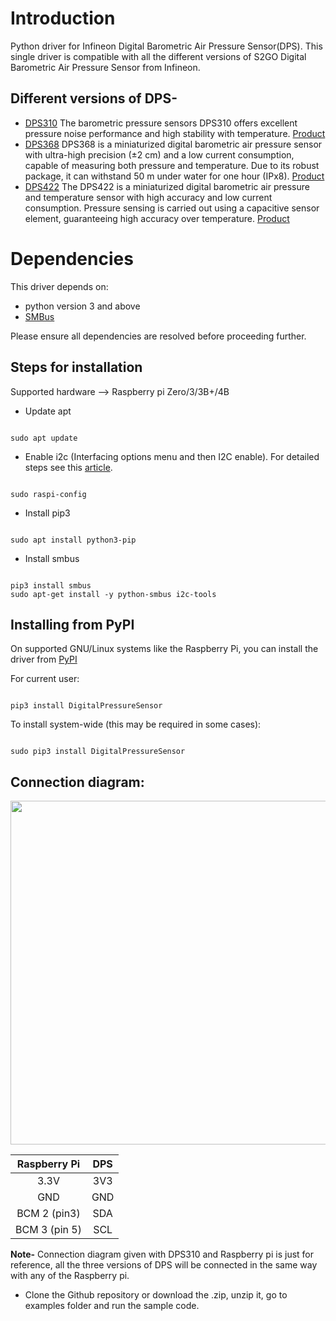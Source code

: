 Introduction
============

Python driver for Infineon Digital Barometric Air Pressure Sensor(DPS). This single driver is compatible with all the different versions of S2GO Digital Barometric Air Pressure Sensor from Infineon. 

Different versions of DPS-
---------------------------
* [DPS310](https://github.com/Infineon/DPS310-Pressure-Sensor) The barometric pressure sensors DPS310 offers excellent pressure noise performance and high stability with temperature. [Product](https://www.infineon.com/cms/en/product/sensor/pressure-sensors/absolute-pressure-sensors-map-bap/dps310/)
* [DPS368](https://github.com/Infineon/DPS368-Library-Arduino)  DPS368 is a miniaturized digital barometric air pressure sensor with ultra-high precision (±2 cm) and a low current consumption, capable of measuring both pressure and temperature. Due to its robust package, it can withstand 50 m under water for one hour (IPx8). [Product](https://www.infineon.com/cms/en/product/sensor/pressure-sensors/absolute-pressure-sensors-map-bap/dps368/)
* [DPS422]() The DPS422 is a miniaturized digital barometric air pressure and temperature sensor with high accuracy and low current consumption. Pressure sensing is carried out using a capacitive sensor element, guaranteeing high accuracy over temperature. [Product](https://www.infineon.com/cms/en/product/sensor/pressure-sensors/absolute-pressure-sensors-map-bap/dps422/)

Dependencies
============

This driver depends on:

* python version 3 and above
* [SMBus](https://github.com/kplindegaard/smbus2)

Please ensure all dependencies are resolved before proceeding further.

Steps for installation
----------------------

Supported hardware --> Raspberry pi Zero/3/3B+/4B

* Update apt

```

sudo apt update

```


* Enable i2c (Interfacing options menu and then I2C enable). For detailed steps see this [article](https://www.raspberrypi-spy.co.uk/2014/11/enabling-the-i2c-interface-on-the-raspberry-pi/).

```

sudo raspi-config

```


* Install pip3

```

sudo apt install python3-pip

```


* Install smbus

```

pip3 install smbus
sudo apt-get install -y python-smbus i2c-tools

```

Installing from PyPI
--------------------

On supported GNU/Linux systems like the Raspberry Pi, you can install the driver from [PyPI](https://pypi.org/)

For current user:
```

pip3 install DigitalPressureSensor

```

To install system-wide (this may be required in some cases):
```

sudo pip3 install DigitalPressureSensor

```

Connection diagram:
-------------------
<img src="https://github.com/Infineon/Assets/blob/master/Pictures/RPi_Connection_DPS.PNG" width=550 >  

| Raspberry Pi | DPS |
| :---: |:---:|
| 3.3V | 3V3 |
| GND | GND |
| BCM 2 (pin3) | SDA |
| BCM 3 (pin 5) | SCL |


**Note-** Connection diagram given with DPS310 and Raspberry pi is just for reference, all the three versions of DPS will be connected in the same way with any of the Raspberry pi.




* Clone the Github repository or download the .zip, unzip it, go to examples folder and run the sample code.

